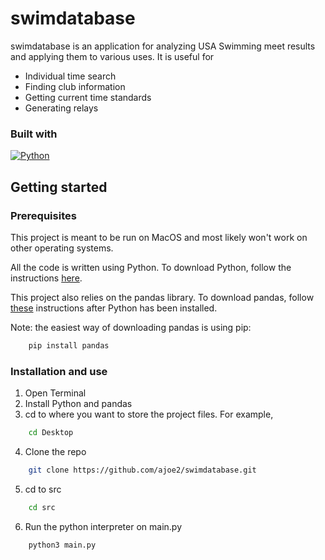 # swimdatabase
swimdatabase is an application for analyzing USA Swimming meet results and applying them to various uses. It is useful for
 - Individual time search
 - Finding club information
 - Getting current time standards
 - Generating relays
### Built with
[![Python](https://img.shields.io/badge/python-3670A0?style=for-the-badge&logo=python&logoColor=ffdd54)](https://www.python.org/)

## Getting started
### Prerequisites
This project is meant to be run on MacOS and most likely won't work on other operating systems.

All the code is written using Python. To download Python, follow the instructions [here](https://www.python.org/downloads/).

This project also relies on the pandas library. To download pandas, follow [these](https://pandas.pydata.org/docs/getting_started/install.html) instructions after Python has been installed.

Note: the easiest way of downloading pandas is using pip:

```sh
    pip install pandas
```

### Installation and use
1. Open Terminal
2. Install Python and pandas
3. cd to where you want to store the project files. For example,
```sh
    cd Desktop
```
4. Clone the repo 
```sh
    git clone https://github.com/ajoe2/swimdatabase.git
```
5. cd to src
```sh
    cd src
```
6. Run the python interpreter on main.py
```sh
    python3 main.py
```
